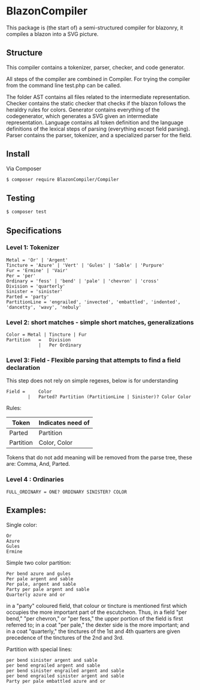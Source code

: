 # BlazonCompiler

This package is (the start of) a semi-structured compiler for blazonry, it compiles a blazon into a SVG picture.

## Structure

This compiler contains a tokenizer, parser, checker, and code generator.

All steps of the compiler are combined in Compiler. For trying the compiler from the command line test.php can be called.

The folder AST contains all files related to the intermediate representation. 
Checker contains the static checker that checks if the blazon follows the heraldry rules for colors.
Generator contains everything of the codegenerator, which generates a SVG given an intermediate representation.
Language contains all token definition and the language definitions of the lexical steps of parsing (everything except field parsing).
Parser contains the parser, tokenizer, and a specialized parser for the field.


## Install

Via Composer

``` bash
$ composer require BlazonCompiler/Compiler
```


## Testing

``` bash
$ composer test
```

## Specifications

### Level 1: Tokenizer
```
Metal = 'Or' | 'Argent'
Tincture = 'Azure' | 'Vert' | 'Gules' | 'Sable' | 'Purpure'
Fur = 'Ermine' | 'Vair'
Per = 'per'
Ordinary = 'fess' | 'bend' | 'pale' | 'chevron' | 'cross'
Division = 'quarterly'
Sinister = 'sinister'
Parted = 'party'
PartitionLine = 'engrailed', 'invected', 'embattled', 'indented', 'dancetty', 'wavy', 'nebuly'
```
### Level 2: short matches - simple short matches, generalizations
```
Color = Metal | Tincture | Fur
Partition   =   Division 
            |   Per Ordinary 
```
### Level 3: Field - Flexible parsing that attempts to find a field declaration
This step does not rely on simple regexes, below is for understanding
```
Field =     Color 
        |   Parted? Partition (PartitionLine | Sinister)? Color Color
```
Rules:

| Token         | Indicates need of |
| ------        | ------------------|
| Parted        | Partition         |
| Partition     | Color, Color      |

Tokens that do not add meaning will be removed from the parse tree, these are: Comma, And, Parted.
### Level 4 : Ordinaries
```
FULL_ORDINARY = ONE? ORDINARY SINISTER? COLOR
```
## Examples:
Single color:
```
Or
Azure
Gules
Ermine
```
Simple two color partition:
```
Per bend azure and gules
Per pale argent and sable
Per pale, argent and sable
Party per pale argent and sable
Quarterly azure and or
```
in a "party" coloured field, that colour or tincture is mentioned first which occupies the more important part of the escutcheon. Thus, in a field "per bend," "per chevron," or "per fess," the upper portion of the field is first referred to; in a coat "per pale," the dexter side is the more important; and in a coat "quarterly," the tinctures of the 1st and 4th quarters are given precedence of the tinctures of the 2nd and 3rd. 

Partition with special lines:
``` 
per bend sinister argent and sable
per bend engrailed argent and sable
per bend sinister engrailed argent and sable
per bend engrailed sinister argent and sable
Party per pale embattled azure and or
```
